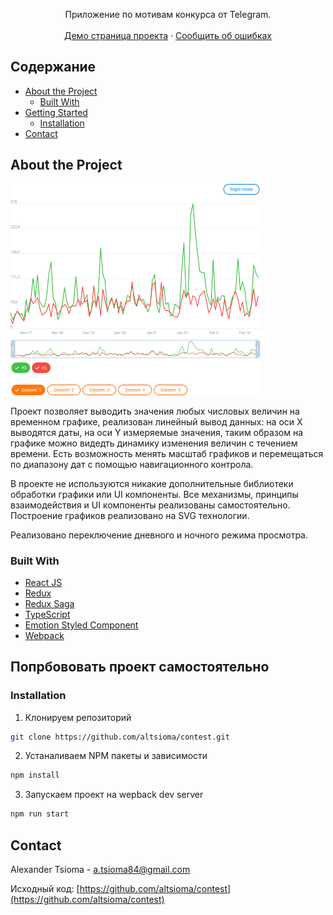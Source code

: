 <p align="center">
  <p align="center">
    Приложение по мотивам конкурса от Telegram.
    <br />
    <br />
    <a href="demo.html">Демо страница проекта</a>
    ·
    <a href="https://github.com/altsioma/contest/issues">Сообщить об ошибках</a>
  </p>
</p>



<!-- TABLE OF CONTENTS -->
## Содержание

* [About the Project](#about-the-project)
  * [Built With](#built-with)
* [Getting Started](#getting-started)
  * [Installation](#installation)
* [Contact](#contact)

## About the Project

[![Product Name Screen Shot][product-screenshot]](https://altsioma.github.io/contest/demo.html)

Проект позволяет выводить значения любых числовых величин на временном графике, реализован линейный вывод данных: на оси X выводятся даты, на оси Y измеряемые значения, таким образом на графике можно видедть динамику изменения величин с течением времени. Есть возможность менять масштаб графиков и перемещаться по диапазону дат с помощью навигационного контрола.

В проекте не используются никакие дополнительные библиотеки обработки графики или UI компоненты. Все механизмы, принципы взаимодействия и UI компоненты реализованы самостоятельно. Построение графиков реализовано на SVG технологии.

Реализовано переключение дневного и ночного режима просмотра.

### Built With

* [React JS](https://ru.reactjs.org/)
* [Redux](https://redux.js.org/)
* [Redux Saga](https://redux-saga.js.org/)
* [TypeScript](https://www.typescriptlang.org/)
* [Emotion Styled Component](https://emotion.sh/docs/styled)
* [Webpack](https://webpack.js.org/)


## Попрбововать проект самостоятельно

### Installation

1. Клонируем репозиторий
```sh
git clone https://github.com/altsioma/contest.git
```
2. Устаналиваем NPM пакеты и зависимости
```sh
npm install
```
3. Запускаем проект на wepback dev server
```sh
npm run start
```

## Contact

Alexander Tsioma - a.tsioma84@gmail.com

Исходный код: [https://github.com/altsioma/contest](https://github.com/altsioma/contest)

[product-screenshot]: images/screenshot.png
